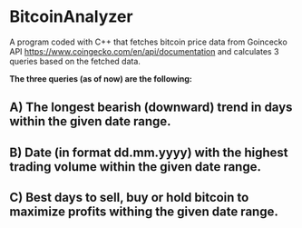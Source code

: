 # BitcoinAnalyzer

A program coded with C++ that fetches bitcoin price data from Goincecko API https://www.coingecko.com/en/api/documentation
and calculates 3 queries based on the fetched data.

<b>The three queries (as of now) are the following: </b>

## A) The longest bearish (downward) trend in days within the given date range.

## B) Date (in format dd.mm.yyyy) with the highest trading volume within the given date range.

## C) Best days to sell, buy or hold bitcoin to maximize profits withing the given date range. 




